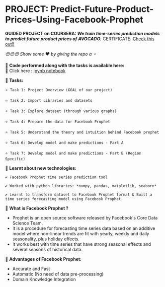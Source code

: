 # PROJECT: Predict-Future-Product-Prices-Using-Facebook-Prophet

**GUIDED PROJECT on COURSERA: 
*We train time-series prediction models to predict future product prices of AVOCADO.***
CERTIFICATE: [Check this out!!](https://coursera.org/share/3beba6012770d5afdb9cd644b347efdf)

*😊😊😊 Show some :heart: by giving the repo a ⭐*


💠 **Code performed along with the tasks is available here:**
<br>
  🌼 Click here : [ipynb notebook](https://github.com/JasweenBrar/Predict-Future-Product-Prices-Using-Facebook-Prophet/blob/main/Predict%20Future%20Prices%20Using%20Facebook%20Prophet.ipynb)


💠 **Tasks:**

    ⭐ Task 1: Project Overview (GOAL of our project)
  
    ⭐ Task 2: Import Libraries and datasets 
   
    ⭐ Task 3: Explore dataset (through various graphs)
   
    ⭐ Task 4: Prepare the data for Facebook Prophet 
   
    ⭐ Task 5: Understand the theory and intuition behind Facebook prophet 
   
    ⭐ Task 6: Develop model and make predictions - Part A
   
    ⭐ Task 7: Develop model and make predictions - Part B (Region Specific)


💠 **Learnt about new technologies:**

    ✔️ Facebook Prophet time series prediction tool
    
    ✔️ Worked with python libraries: *numpy, pandas, matplotlib, seaborn*
    
    ✔️ Learnt to transform dataset to Facebook Prophet format &	Built a time series forecasting model using Facebook Prophet.
    

💠 **What is Facebook Prophet ?**

  * Prophet is an open source software released by Facebook's Core Data Science Team.
  * It is a procedure for forecasting time series data based on an additive model where non-linear trends are fit with yearly, weekly and daily seasonality, plus holiday effects.
  * It works best with time series that have strong seasonal effects and several seasons of historical data.

💠 **Advantages of Facebook Prophet:**

  * Accurate and Fast
  * Automatic (No need of data pre-processing)
  * Domain Knowledge Integration
